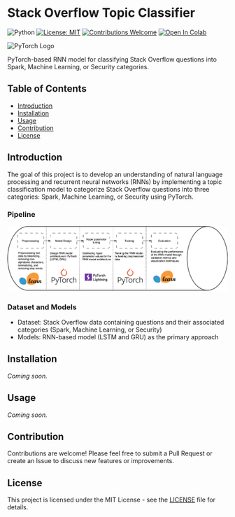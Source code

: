 # Stack Overflow Topic Classifier

![Python](https://img.shields.io/pypi/pyversions/tensorflow.svg?style=plastic)
[![License: MIT](https://img.shields.io/badge/License-MIT-yellow.svg)](https://opensource.org/licenses/MIT)
[![Contributions Welcome](https://img.shields.io/badge/contributions-welcome-brightgreen.svg?style=flat)]()
[![Open In Colab](https://colab.research.google.com/assets/colab-badge.svg)](https://colab.research.google.com/drive/18ghs9h4NegJUocBamwlfdj8OibSsW8S7)


![PyTorch Logo](https://github.com/pytorch/pytorch/blob/master/docs/source/_static/img/pytorch-logo-dark.png)

PyTorch-based RNN model for classifying Stack Overflow questions into Spark, Machine Learning, or Security categories.

## Table of Contents
- [Introduction](#introduction)
- [Installation](#installation)
- [Usage](#usage)
- [Contribution](#contribution)
- [License](#license)

## Introduction

The goal of this project is to develop an understanding of natural language processing and recurrent neural networks (RNNs) by implementing a topic classification model to categorize Stack Overflow questions into three categories: Spark, Machine Learning, or Security using PyTorch.

### Pipeline
<img src="assets/Rnn-pipeline.png"/>

### Dataset and Models

- Dataset: Stack Overflow data containing questions and their associated categories (Spark, Machine Learning, or Security)
- Models: RNN-based model (LSTM and GRU) as the primary approach

## Installation

_Coming soon._

## Usage

_Coming soon._

## Contribution

Contributions are welcome! Please feel free to submit a Pull Request or create an Issue to discuss new features or improvements.

## License

This project is licensed under the MIT License - see the [LICENSE](LICENSE) file for details.

